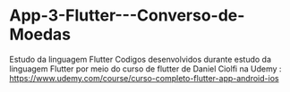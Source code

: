 # App-3-Flutter---Converso-de-Moedas
Estudo da linguagem Flutter
Codigos desenvolvidos durante estudo da linguagem Flutter por meio do curso de flutter de Daniel Ciolfi na Udemy :
https://www.udemy.com/course/curso-completo-flutter-app-android-ios
